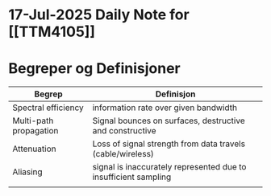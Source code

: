 # 17-Jul-2025 Daily Note for [[TTM4105]]

# Begreper og Definisjoner


| Begrep                 | Definisjon                                                      |
| ---------------------- | --------------------------------------------------------------- |
| Spectral efficiency    | information rate over given bandwidth                           |
| Multi-path propagation | Signal bounces on surfaces, destructive and constructive        |
| Attenuation            | Loss of signal strength from data travels (cable/wireless)      |
| Aliasing               | signal is inaccurately represented due to insufficient sampling |
|                        |                                                                 |

